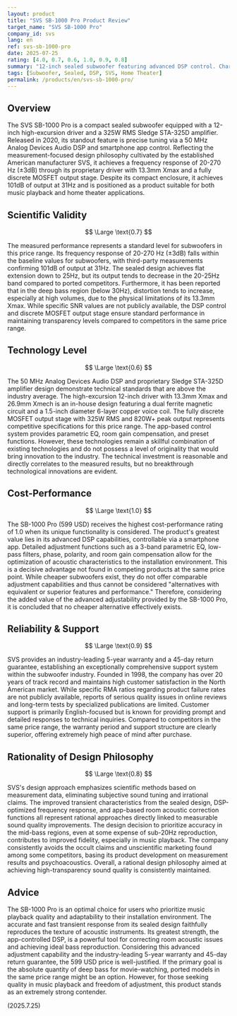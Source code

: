 ```yaml
---
layout: product
title: "SVS SB-1000 Pro Product Review"
target_name: "SVS SB-1000 Pro"
company_id: svs
lang: en
ref: svs-sb-1000-pro
date: 2025-07-25
rating: [4.0, 0.7, 0.6, 1.0, 0.9, 0.8]
summary: "12-inch sealed subwoofer featuring advanced DSP control. Characterized by high adjustability via its proprietary app and industry-leading support."
tags: [Subwoofer, Sealed, DSP, SVS, Home Theater]
permalink: /products/en/svs-sb-1000-pro/
---
```


## Overview

The SVS SB-1000 Pro is a compact sealed subwoofer equipped with a 12-inch high-excursion driver and a 325W RMS Sledge STA-325D amplifier. Released in 2020, its standout feature is precise tuning via a 50 MHz Analog Devices Audio DSP and smartphone app control. Reflecting the measurement-focused design philosophy cultivated by the established American manufacturer SVS, it achieves a frequency response of 20-270 Hz (±3dB) through its proprietary driver with 13.3mm Xmax and a fully discrete MOSFET output stage. Despite its compact enclosure, it achieves 101dB of output at 31Hz and is positioned as a product suitable for both music playback and home theater applications.

## Scientific Validity

$$ \Large \text{0.7} $$

The measured performance represents a standard level for subwoofers in this price range. Its frequency response of 20-270 Hz (±3dB) falls within the baseline values for subwoofers, with third-party measurements confirming 101dB of output at 31Hz. The sealed design achieves flat extension down to 25Hz, but its output tends to decrease in the 20-25Hz band compared to ported competitors. Furthermore, it has been reported that in the deep bass region (below 30Hz), distortion tends to increase, especially at high volumes, due to the physical limitations of its 13.3mm Xmax. While specific SNR values are not publicly available, the DSP control and discrete MOSFET output stage ensure standard performance in maintaining transparency levels compared to competitors in the same price range.

## Technology Level

$$ \Large \text{0.6} $$

The 50 MHz Analog Devices Audio DSP and proprietary Sledge STA-325D amplifier design demonstrate technical standards that are above the industry average. The high-excursion 12-inch driver with 13.3mm Xmax and 26.9mm Xmech is an in-house design featuring a dual ferrite magnetic circuit and a 1.5-inch diameter 6-layer copper voice coil. The fully discrete MOSFET output stage with 325W RMS and 820W+ peak output represents competitive specifications for this price range. The app-based control system provides parametric EQ, room gain compensation, and preset functions. However, these technologies remain a skillful combination of existing technologies and do not possess a level of originality that would bring innovation to the industry. The technical investment is reasonable and directly correlates to the measured results, but no breakthrough technological innovations are evident.

## Cost-Performance

$$ \Large \text{1.0} $$

The SB-1000 Pro (599 USD) receives the highest cost-performance rating of 1.0 when its unique functionality is considered. The product's greatest value lies in its advanced DSP capabilities, controllable via a smartphone app. Detailed adjustment functions such as a 3-band parametric EQ, low-pass filters, phase, polarity, and room gain compensation allow for the optimization of acoustic characteristics to the installation environment. This is a decisive advantage not found in competing products at the same price point. While cheaper subwoofers exist, they do not offer comparable adjustment capabilities and thus cannot be considered "alternatives with equivalent or superior features and performance." Therefore, considering the added value of the advanced adjustability provided by the SB-1000 Pro, it is concluded that no cheaper alternative effectively exists.

## Reliability & Support

$$ \Large \text{0.9} $$

SVS provides an industry-leading 5-year warranty and a 45-day return guarantee, establishing an exceptionally comprehensive support system within the subwoofer industry. Founded in 1998, the company has over 20 years of track record and maintains high customer satisfaction in the North American market. While specific RMA ratios regarding product failure rates are not publicly available, reports of serious quality issues in online reviews and long-term tests by specialized publications are limited. Customer support is primarily English-focused but is known for providing prompt and detailed responses to technical inquiries. Compared to competitors in the same price range, the warranty period and support structure are clearly superior, offering extremely high peace of mind after purchase.

## Rationality of Design Philosophy

$$ \Large \text{0.8} $$

SVS's design approach emphasizes scientific methods based on measurement data, eliminating subjective sound tuning and irrational claims. The improved transient characteristics from the sealed design, DSP-optimized frequency response, and app-based room acoustic correction functions all represent rational approaches directly linked to measurable sound quality improvements. The design decision to prioritize accuracy in the mid-bass regions, even at some expense of sub-20Hz reproduction, contributes to improved fidelity, especially in music playback. The company consistently avoids the occult claims and unscientific marketing found among some competitors, basing its product development on measurement results and psychoacoustics. Overall, a rational design philosophy aimed at achieving high-transparency sound quality is consistently maintained.

## Advice

The SB-1000 Pro is an optimal choice for users who prioritize music playback quality and adaptability to their installation environment. The accurate and fast transient response from its sealed design faithfully reproduces the texture of acoustic instruments. Its greatest strength, the app-controlled DSP, is a powerful tool for correcting room acoustic issues and achieving ideal bass reproduction. Considering this advanced adjustment capability and the industry-leading 5-year warranty and 45-day return guarantee, the 599 USD price is well-justified. If the primary goal is the absolute quantity of deep bass for movie-watching, ported models in the same price range might be an option. However, for those seeking quality in music playback and freedom of adjustment, this product stands as an extremely strong contender.

(2025.7.25)
